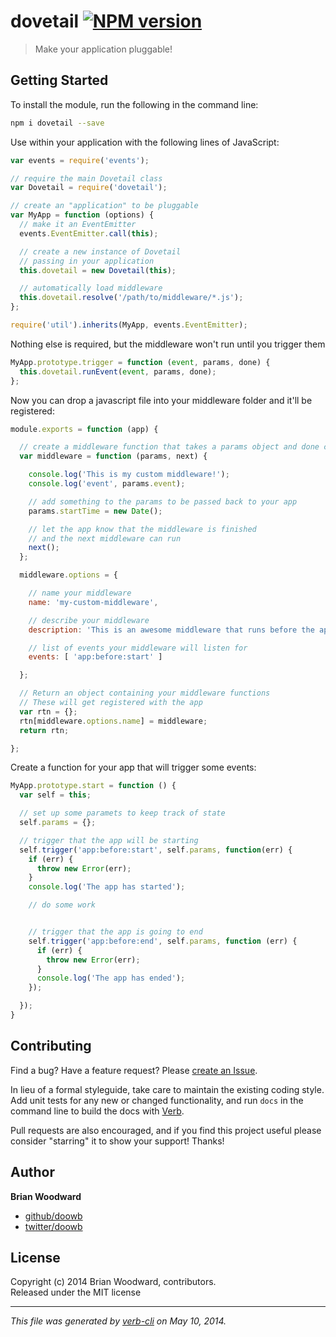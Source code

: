# dovetail [![NPM version](https://badge.fury.io/js/dovetail.png)](http://badge.fury.io/js/dovetail)

> Make your application pluggable!

## Getting Started
To install the module, run the following in the command line:

```bash
npm i dovetail --save
```

Use within your application with the following lines of JavaScript:

```js
var events = require('events');

// require the main Dovetail class
var Dovetail = require('dovetail');

// create an "application" to be pluggable
var MyApp = function (options) {
  // make it an EventEmitter
  events.EventEmitter.call(this);

  // create a new instance of Dovetail
  // passing in your application
  this.dovetail = new Dovetail(this);

  // automatically load middleware
  this.dovetail.resolve('/path/to/middleware/*.js');
};

require('util').inherits(MyApp, events.EventEmitter);
```

Nothing else is required, but the middleware won't run until you
trigger them

```js
MyApp.prototype.trigger = function (event, params, done) {
  this.dovetail.runEvent(event, params, done);
};
```

Now you can drop a javascript file into your middleware folder and it'll be registered:

```js
module.exports = function (app) {

  // create a middleware function that takes a params object and done callback function
  var middleware = function (params, next) {

    console.log('This is my custom middleware!');
    console.log('event', params.event);

    // add something to the params to be passed back to your app
    params.startTime = new Date();

    // let the app know that the middleware is finished
    // and the next middleware can run
    next();
  };

  middleware.options = {

    // name your middleware
    name: 'my-custom-middleware',

    // describe your middleware
    description: 'This is an awesome middleware that runs before the application starts.',

    // list of events your middleware will listen for
    events: [ 'app:before:start' ]

  };

  // Return an object containing your middleware functions
  // These will get registered with the app
  var rtn = {};
  rtn[middleware.options.name] = middleware;
  return rtn;

};
```

Create a function for your app that will trigger some events:

```js
MyApp.prototype.start = function () {
  var self = this;

  // set up some paramets to keep track of state
  self.params = {};

  // trigger that the app will be starting
  self.trigger('app:before:start', self.params, function(err) {
    if (err) {
      throw new Error(err);
    }
    console.log('The app has started');

    // do some work


    // trigger that the app is going to end
    self.trigger('app:before:end', self.params, function (err) {
      if (err) {
        throw new Error(err);
      }
      console.log('The app has ended');
    });

  });
}
```


## Contributing
Find a bug? Have a feature request? Please [create an Issue](https://github.com/assemble/dovetail/issues).

In lieu of a formal styleguide, take care to maintain the existing coding style. Add unit tests for any new or changed functionality,
and run `docs` in the command line to build the docs with [Verb](https://github.com/assemble/verb).

Pull requests are also encouraged, and if you find this project useful please consider "starring" it to show your support! Thanks!

## Author

**Brian Woodward**

+ [github/doowb](https://github.com/doowb)
+ [twitter/doowb](http://twitter.com/doowb)


## License
Copyright (c) 2014 Brian Woodward, contributors.  
Released under the MIT license

***

_This file was generated by [verb-cli](https://github.com/assemble/verb-cli) on May 10, 2014._
